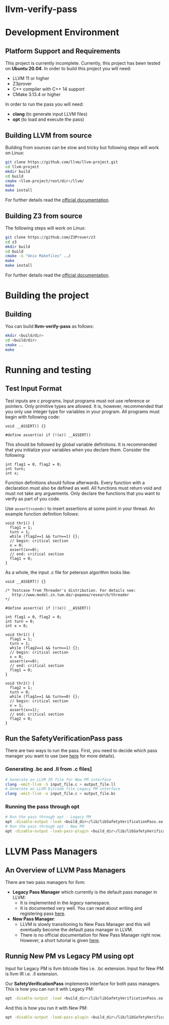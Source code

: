 # llvm-verify-pass
# Development Environment
## Platform Support and Requirements
This project is currently incomplete. Currently, this project has been tested
on **Ubuntu 20.04**. In order to build this project you will need:
  * LLVM 11 or higher
  * Z3prover
  * C++ compiler with C++ 14 support
  * CMake 3.13.4 or higher

In order to run the pass you will need:
  * **clang** (to generate input LLVM files)
  * **opt** (to load and execute the pass)

## Building LLVM from source
Building from sources can be slow and tricky but following steps will work on
Linux:

```bash
git clone https://github.com/llvm/llvm-project.git
cd llvm-project
mkdir build
cd build
cmake <llvm-project/root/dir>/llvm/
make
make install
```
For further details read the [official documentation](https://llvm.org/docs/CMake.html).
## Building Z3 from source
The following steps will work on Linux:

```bash
git clone https://github.com/Z3Prover/z3
cd z3
mkdir build
cd build
cmake -G "Unix Makefiles" ../
make
make install
```
For further details read the [official documentation](https://github.com/Z3Prover/z3/blob/master/README-CMake.md).

# Building the project
## Building
You can build **llvm-verify-pass** as follows:
```bash
mkdir <build/dir>
cd <build/dir>
cmake ..
make
```

# Running and testing
## Test Input Format
Test inputs are c programs.
Input programs must not use reference or pointers. Only primitive types are
allowed. It is, however, recommended that you only use integer type for
variables in your program. All programs must begin with following code:

```
void __ASSERT() {}

#define assert(e) if (!(e)) __ASSERT()
```

This should be followed by global variable definitions. It is recommended that
you initialize your variables when you declare them. Consider the following:

```
int flag1 = 0, flag2 = 0;
int turn;
int x;
```

Function definitions should follow afterwards. Every function with a declaration
must also be defined as well. All functions must return void and must not take
any arguements. Only declare the functions that you want to verify as part of
you code.

Use ```assert(<cond>)``` to insert assertions at some point in your thread.
An example function definition follows:

```
void thr1() {
  flag1 = 1;
  turn = 1;
  while (flag2==1 && turn==1) {};
  // begin: critical section
  x = 0;
  assert(x<=0);
  // end: critical section
  flag1 = 0;
}
```

As a whole, the input .c file for peterson algorithm looks like:
```
void __ASSERT() {}

/* Testcase from Threader's distribution. For details see:
   http://www.model.in.tum.de/~popeea/research/threader
*/

#define assert(e) if (!(e)) __ASSERT()

int flag1 = 0, flag2 = 0;
int turn = 0;
int x = 0;

void thr1() {
  flag1 = 1;
  turn = 1;
  while (flag2==1 && turn==1) {};
  // begin: critical section
  x = 0;
  assert(x<=0);
  // end: critical section
  flag1 = 0;
}

void thr2() {
  flag2 = 1;
  turn = 0;
  while (flag1==1 && turn==0) {};
  // begin: critical section
  x = 1;
  assert(x>=1);
  // end: critical section
  flag2 = 0;
}
```

## Run the SafetyVerificationPass pass
There are two ways to run the pass. First, you need to decide which pass manager
you want to use (see [here](#llvm-pass-managers) for more details).

### Generating .bc and .ll from .c files]

```bash
# Generate an LLVM IR file for New PM interface
clang -emit-llvm -S input_file.c > output_file.ll
# Generate an LLVM bitcode file Legacy PM interface
clang -emit-llvm -o input_file.c > output_file.bc
```

### Running the pass through opt
```bash
# Run the pass through opt - Legacy PM
opt -disable-output -load <build_dir>/lib/libSafetyVerificationPass.so -legacy-verify-module-safety input_for_legacy_pm.bc
# Run the pass through opt - New PM
opt -disable-output -load-pass-plugin <build_dir>/lib/libSafetyVerificationPass.so -passes="verify-module-safety" input_for_new_pm.ll
```


# LLVM Pass Managers

## An Overview of LLVM Pass Managers
There are two pass managers for llvm:
* **Legacy Pass Manager** which currently is the default pass manager in LLVM:
  * It is implemented in the _legacy_ namespace.
  * It is documented very well. You can read about writing and registering
    pass [here](https://llvm.org/docs/WritingAnLLVMPass.html).
* **New Pass Manager**:
  * LLVM is slowly transitioning to New Pass Manager and this will eventually
    become the default pass manager in LLVM.
  * There is no official documentation for New Pass Manager right now. However,
    a short tutorial is given [here](https://llvm.org/docs/WritingAnLLVMNewPMPass.html).

## Runnig New PM vs Legacy PM using opt

Input for Legacy PM is llvm bitcode files i.e. .bc extension. Input for New PM
is llvm IR i.e. .ll extension.

Our **SafetyVerificationPass** implements interface for both pass managers. This
is how you can run it with Legacy PM:
```bash
opt -disable-output -load <build_dir>/lib/libSafetyVerificationPass.so -legacy-verify-module-safety input_for_legacy_pm.bc
```

And this is how you run it with New PM:
```bash
opt -disable-output -load-pass-plugin <build_dir>/lib/libSafetyVerificationPass.so -passes="verify-module-safety" input_for_new_pm.ll
```
